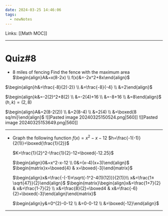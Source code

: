```yaml
---
date: 2024-03-25 14:46:06
tags:
  - newNotes
---
```

Links: [[Math MOC]]

---
# Quiz\#8
- 8 miles of fencing
Find the fence with the maximum area
$\begin{align}A&=x(8-2x) \\ f(x)&=-2x^2+8x\end{align}$

$\begin{align}h&=\frac{-8}{2(-2)} \\ &=\frac{-8}{-4} \\ &=2\end{align}$

$\begin{align}k&=-2(2)^2+8(2) \\ &=-2(4)+16 \\ &=-8+16 \\ &=8\end{align}$
$(h,k)=(2,8)$

$\begin{align}A&=2(8-2(2)) \\ &=2(8-4) \\ &=2(4) \\ &=\boxed{8 sq/mi}\end{align}$
![[Pasted image 20240325150524.png|560]]
![[Pasted image 20240325153649.png|560]]

---
- Graph  the following function
	$f(x)=x^2-x-12$
	$h=\frac{-1(-1)}{2(1)}=\boxed{\frac{1}{2}}$
	
	$K=\frac{1}{2}^2-\frac{1}{2}-12=\boxed{-12.25}$
	
	$\begin{align}0&=x^2-x-12 \\ 0&=(x-4)(x+3)\end{align}$
	$\begin{matrix}x=\boxed{4} & x=\boxed{-3}\end{matrix}$
	
	$\begin{align}x&=\frac{-(-1)±\sqrt{-1^2-4(1)(12)}}{2(1)}\\ x&=\frac{1±\sqrt{47}}{2}\end{align}$
	$\begin{matrix}\begin{align}x&=\frac{1+7}{2} & x&=\frac{1-7}{2} \\ x&=\frac{8}{2}=\boxed4 & x&=\frac{-6}{2}=\boxed{-3}\end{align}\end{matrix}$
	
	$\begin{align}y&=0^{2}-0-12 \\ &=0-0-12 \\ &=\boxed{-12}\end{align}$

	

---
